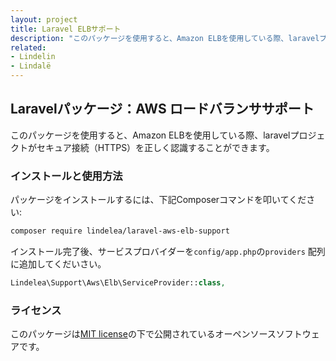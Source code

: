 ```yaml
---
layout: project
title: Laravel ELBサポート
description: "このパッケージを使用すると、Amazon ELBを使用している際、laravelプロジェクトがセキュア接続（HTTPS）を正しく認識することができます。"
related:
- Lindelin
- Lindalë
---
```


## Laravelパッケージ：AWS ロードバランササポート


このパッケージを使用すると、Amazon ELBを使用している際、laravelプロジェクトがセキュア接続（HTTPS）を正しく認識することができます。

### インストールと使用方法

パッケージをインストールするには、下記Composerコマンドを叩いてください:

~~~bash
composer require lindelea/laravel-aws-elb-support
~~~

インストール完了後、サービスプロバイダーを`config/app.php`の`providers` 配列に追加してくだいさい。 

~~~php
Lindelea\Support\Aws\Elb\ServiceProvider::class,
~~~

### ライセンス

このパッケージは[MIT license](https://github.com/lindelea/laravel-aws-elb-support/blob/master/LICENSE)の下で公開されているオーペンソースソフトウェアです。
